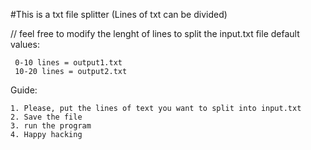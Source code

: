#This is a txt file splitter (Lines of txt can be divided)

// feel free to modify the lenght of lines to split the input.txt file
default values:

     0-10 lines = output1.txt 
     10-20 lines = output2.txt

Guide:


    1. Please, put the lines of text you want to split into input.txt
    2. Save the file
    3. run the program
    4. Happy hacking

                                    
